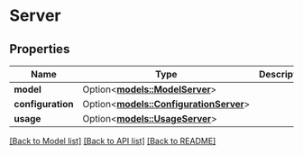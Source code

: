 # Server

## Properties

Name | Type | Description | Notes
------------ | ------------- | ------------- | -------------
**model** | Option<[**models::ModelServer**](ModelServer.md)> |  | [optional]
**configuration** | Option<[**models::ConfigurationServer**](ConfigurationServer.md)> |  | [optional]
**usage** | Option<[**models::UsageServer**](UsageServer.md)> |  | [optional]

[[Back to Model list]](../README.md#documentation-for-models) [[Back to API list]](../README.md#documentation-for-api-endpoints) [[Back to README]](../README.md)


